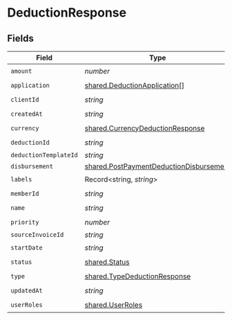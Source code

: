 # DeductionResponse


## Fields

| Field                                                                                              | Type                                                                                               | Required                                                                                           | Description                                                                                        |
| -------------------------------------------------------------------------------------------------- | -------------------------------------------------------------------------------------------------- | -------------------------------------------------------------------------------------------------- | -------------------------------------------------------------------------------------------------- |
| `amount`                                                                                           | *number*                                                                                           | :heavy_check_mark:                                                                                 | N/A                                                                                                |
| `application`                                                                                      | [shared.DeductionApplication](../../models/shared/deductionapplication.md)[]                       | :heavy_check_mark:                                                                                 | N/A                                                                                                |
| `clientId`                                                                                         | *string*                                                                                           | :heavy_check_mark:                                                                                 | N/A                                                                                                |
| `createdAt`                                                                                        | *string*                                                                                           | :heavy_check_mark:                                                                                 | N/A                                                                                                |
| `currency`                                                                                         | [shared.CurrencyDeductionResponse](../../models/shared/currencydeductionresponse.md)               | :heavy_check_mark:                                                                                 | N/A                                                                                                |
| `deductionId`                                                                                      | *string*                                                                                           | :heavy_check_mark:                                                                                 | N/A                                                                                                |
| `deductionTemplateId`                                                                              | *string*                                                                                           | :heavy_minus_sign:                                                                                 | N/A                                                                                                |
| `disbursement`                                                                                     | [shared.PostPaymentDeductionDisbursement](../../models/shared/postpaymentdeductiondisbursement.md) | :heavy_minus_sign:                                                                                 | N/A                                                                                                |
| `labels`                                                                                           | Record<string, *string*>                                                                           | :heavy_check_mark:                                                                                 | N/A                                                                                                |
| `memberId`                                                                                         | *string*                                                                                           | :heavy_check_mark:                                                                                 | N/A                                                                                                |
| `name`                                                                                             | *string*                                                                                           | :heavy_check_mark:                                                                                 | N/A                                                                                                |
| `priority`                                                                                         | *number*                                                                                           | :heavy_check_mark:                                                                                 | N/A                                                                                                |
| `sourceInvoiceId`                                                                                  | *string*                                                                                           | :heavy_minus_sign:                                                                                 | N/A                                                                                                |
| `startDate`                                                                                        | *string*                                                                                           | :heavy_check_mark:                                                                                 | N/A                                                                                                |
| `status`                                                                                           | [shared.Status](../../models/shared/status.md)                                                     | :heavy_check_mark:                                                                                 | N/A                                                                                                |
| `type`                                                                                             | [shared.TypeDeductionResponse](../../models/shared/typedeductionresponse.md)                       | :heavy_check_mark:                                                                                 | N/A                                                                                                |
| `updatedAt`                                                                                        | *string*                                                                                           | :heavy_check_mark:                                                                                 | N/A                                                                                                |
| `userRoles`                                                                                        | [shared.UserRoles](../../models/shared/userroles.md)                                               | :heavy_check_mark:                                                                                 | N/A                                                                                                |